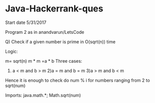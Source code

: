 # Java-Hackerrank-ques
Start date 5/31/2017

Program 2 as in anandvarun/LetsCode

Q) Check if a given number is prime in O(sqrt(n)) time

Logic:

m= sqrt(n)
m * m =a * b
Three cases:
1) a < m and b > m
2)a = m and b = m
3)a > m and b < m

Hence it is enough to check do num % i for numbers ranging from 2 to sqrt(num)

Imports:
java.math.*;
Math.sqrt(num)

